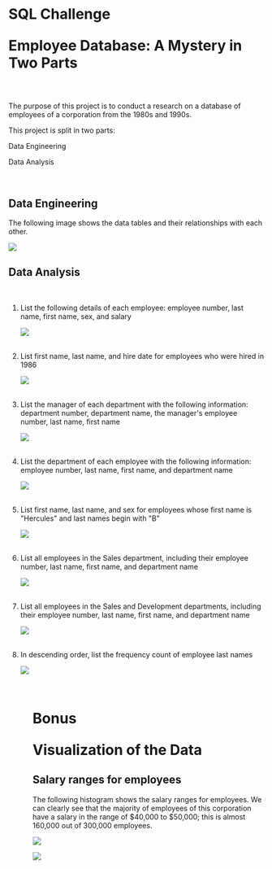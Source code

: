 <h1>SQL Challenge
<p align:'Justify'> Employee Database: A Mystery in Two Parts</p>
</h1>

<br>

<p align:'justify'>The purpose of this project is to conduct a research on a database of employees of a corporation from the 1980s and 1990s.</p>

<p align:'justify'>This project is split in two parts:
<p align:'center'>Data Engineering<p>
<p align:'center'>Data Analysis<p>

<br>

<h2>Data Engineering</h2>

<p align:'justify'>The following image shows the data tables and their relationships with each other.</p>

<p align:'Center'> <img src="https://github.com/uldom/SQL_Challenge/blob/main/EmployeeSQL/Output/ERD_210617.png?raw=true"> 

<br>

<h2>Data Analysis</h2>
<br>

<ol>
    <li>List the following details of each employee: employee number, last name, first name, sex, and salary 
    </p>
   <p align:'Center'> <img src="https://github.com/uldom/SQL_Challenge/blob/main/EmployeeSQL/Output/results_csv_files/1_employee_data.PNG?raw=true"> </p>
	<br>
    <li>List first name, last name, and hire date for employees who were hired in 1986 
    </p>
   <p align:'Center'> <img src="https://github.com/uldom/SQL_Challenge/blob/main/EmployeeSQL/Output/results_csv_files/2_hire_date_1986.PNG?raw=true"> </p>
	<br>	
	<li>List the manager of each department with the following information: department number, department name, the manager's employee number, last name, first name 
    </p>
   <p align:'Center'> <img src="https://github.com/uldom/SQL_Challenge/blob/main/EmployeeSQL/Output/results_csv_files/3_dept_managers.PNG?raw=true"> </p>
	<br>
	<li>List the department of each employee with the following information: employee number, last name, first name, and department name 
    </p>
   <p align:'Center'> <img src="https://github.com/uldom/SQL_Challenge/blob/main/EmployeeSQL/Output/results_csv_files/4_employee_dept.PNG?raw=true"> </p>
	<br>
	<li>List first name, last name, and sex for employees whose first name is "Hercules" and last names begin with "B" 
    </p>
   <p align:'Center'> <img src="https://github.com/uldom/SQL_Challenge/blob/main/EmployeeSQL/Output/results_csv_files/5_Hercules_B.PNG?raw=true"> </p>
	<br>
	<li>List all employees in the Sales department, including their employee number, last name, first name, and department name 
    </p>
   <p align:'Center'> <img src="https://github.com/uldom/SQL_Challenge/blob/main/EmployeeSQL/Output/results_csv_files/6_sales_dept.PNG?raw=true"> </p>
	<br>
	<li>List all employees in the Sales and Development departments, including their employee number, last name, first name, and department name 
    </p>
   <p align:'Center'> <img src="https://github.com/uldom/SQL_Challenge/blob/main/EmployeeSQL/Output/results_csv_files/7_sales_and_development.PNG?raw=true"> </p>
	<br>
	<li>In descending order, list the frequency count of employee last names 
    </p>
   <p align:'Center'> <img src="https://github.com/uldom/SQL_Challenge/blob/main/EmployeeSQL/Output/results_csv_files/8_last_names_frequency.PNG?raw=true"> 	</p>
<ol>

​    

<h1>Bonus
<p align:'Justify'> Visualization of the Data</p>
</h1>

<h2>Salary ranges for employees</h2>

</p>

<p align:'justify'>The following histogram shows the salary ranges for employees. We can clearly see that the majority of employees of this corporation have a salary in the range of $40,000 to $50,000; this is almost 160,000 out of 300,000 employees.</p>



 <p align:'Center'> <img src="https://github.com/uldom/SQL_Challenge/blob/main/EmployeeSQL/Output/Salary_Ranges_Histogram.jpg?raw=true"> 	</p>



<p align:'Center'> <img src="https://github.com/uldom/SQL_Challenge/blob/main/EmployeeSQL/Output/Salary_by_Title.jpg?raw=true"> </p>

<br>

























